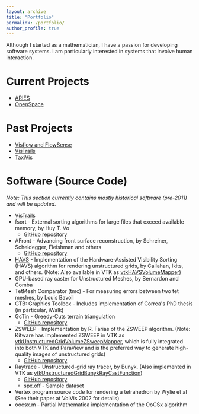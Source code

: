 ```yaml
---
layout: archive
title: "Portfolio"
permalink: /portfolio/
author_profile: true
---
```


Although I started as a mathematician, I have a passion for developing software systems. I am particularly interested in systems that involve human interaction. 


Current Projects
======
* [ARIES](https://artimageexplorationspace.com/)
* [OpenSpace](https://www.openspaceproject.com) 

Past Projects
======
* [Visflow and FlowSense](https://visflow.org/flowsense/)
* [VisTrails](https://www.vistrails.org/index.php/Main_Page)
* [TaxiVis](http://vgc.poly.edu/projects/taxivis/)

Software (Source Code)
======
*Note: This section currently contains mostly historical software (pre-2011) and will be updated.*

* [VisTrails](http://www.vistrails.org)
* fsort - External sorting algorithms for large files that exceed available memory, by Huy T. Vo
  * [GitHub repository](https://github.com/ctsilva/fsort)
* AFront - Advancing front surface reconstruction, by Schreiner, Scheidegger, Fleishman and others
  * [GitHub repository](https://github.com/ctsilva/afront)
* [HAVS](http://havs.sourceforge.net) - Implementation of the Hardware-Assisted Visibility Sorting (HAVS) algorithm for rendering unstructured grids, by Callahan, Ikits, and others. (Note: Also available in VTK as [vtkHAVSVolumeMapper](https://vtk.org/doc/nightly/html/classvtkHAVSVolumeMapper.html))
* GPU-based ray caster for Unstructured Meshes, by Bernardon and Comba
* TetMesh Comparator (tmc) - For measuring errors between two tet meshes, by Louis Bavoil
* GTB: Graphics Toolbox - Includes implementation of Correa's PhD thesis (in particular, iWalk)
* GcTin - Greedy-Cuts terrain triangulation
  * [GitHub repository](https://github.com/ctsilva/gctin)
* ZSWEEP - Implementation by R. Farias of the ZSWEEP algorithm. (Note: Kitware has implemented ZSWEEP in VTK as [vtkUnstructuredGridVolumeZSweepMapper](https://vtk.org/doc/nightly/html/classvtkUnstructuredGridVolumeZSweepMapper.html), which is fully integrated into both VTK and ParaView and is the preferred way to generate high-quality images of unstructured grids)
  * [GitHub repository](https://github.com/ctsilva/demo-zsweep)
* Raytrace - Unstructured-grid ray tracer, by Bunyk. (Also implemented in VTK as [vtkUnstructuredGridBunykRayCastFunction](https://vtk.org/doc/nightly/html/classvtkUnstructuredGridBunykRayCastFunction.html))
  * [GitHub repository](https://github.com/ctsilva/raytrace)
  * [spx.off](spx.off) - Sample dataset
* Vertex program source code for rendering a tetrahedron by Wylie et al (See their paper at VolVis 2002 for details)
* oocsx.m - Partial Mathematica implementation of the OoCSx algorithm
